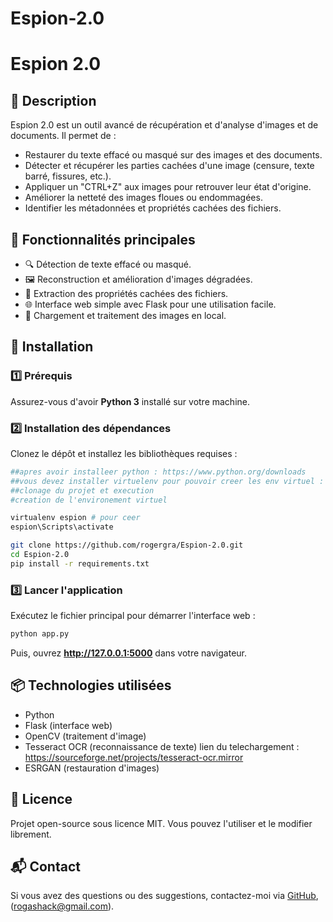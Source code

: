 # Espion-2.0

# Espion 2.0

## 📌 Description
Espion 2.0 est un outil avancé de récupération et d'analyse d'images et de documents. Il permet de :
- Restaurer du texte effacé ou masqué sur des images et des documents.
- Détecter et récupérer les parties cachées d'une image (censure, texte barré, fissures, etc.).
- Appliquer un "CTRL+Z" aux images pour retrouver leur état d'origine.
- Améliorer la netteté des images floues ou endommagées.
- Identifier les métadonnées et propriétés cachées des fichiers.

## 🎯 Fonctionnalités principales
- 🔍 Détection de texte effacé ou masqué.
- 🖼️ Reconstruction et amélioration d'images dégradées.
- 🔧 Extraction des propriétés cachées des fichiers.
- 🌐 Interface web simple avec Flask pour une utilisation facile.
- 📂 Chargement et traitement des images en local.

## 🚀 Installation
### 1️⃣ Prérequis
Assurez-vous d'avoir **Python 3** installé sur votre machine.

### 2️⃣ Installation des dépendances
Clonez le dépôt et installez les bibliothèques requises :
```bash
##apres avoir installeer python : https://www.python.org/downloads
##vous devez installer virtuelenv pour pouvoir creer les env virtuel : pip install virtualenv
##clonage du projet et execution
#creation de l'environement virtuel 

virtualenv espion # pour ceer
espion\Scripts\activate

git clone https://github.com/rogergra/Espion-2.0.git
cd Espion-2.0
pip install -r requirements.txt
```

### 3️⃣ Lancer l'application
Exécutez le fichier principal pour démarrer l'interface web :
```bash
python app.py
```
Puis, ouvrez **http://127.0.0.1:5000** dans votre navigateur.

## 📦 Technologies utilisées
- Python
- Flask (interface web)
- OpenCV (traitement d'image)
- Tesseract OCR (reconnaissance de texte)  lien du telechargement : https://sourceforge.net/projects/tesseract-ocr.mirror
- ESRGAN (restauration d'images)

## 📜 Licence
Projet open-source sous licence MIT. Vous pouvez l'utiliser et le modifier librement.

## 📬 Contact
Si vous avez des questions ou des suggestions, contactez-moi via [GitHub](https://github.com/rogergra), (rogashack@gmail.com).

